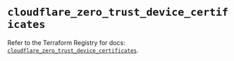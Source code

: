 # `cloudflare_zero_trust_device_certificates`

Refer to the Terraform Registry for docs: [`cloudflare_zero_trust_device_certificates`](https://registry.terraform.io/providers/cloudflare/cloudflare/4.46.0/docs/resources/zero_trust_device_certificates).
